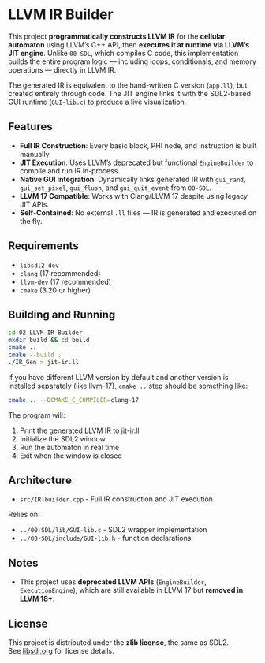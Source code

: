 # LLVM IR Builder

This project **programmatically constructs LLVM IR** for the **cellular automaton** using LLVM’s C++ API, then **executes it at runtime via LLVM’s JIT engine**. Unlike `00-SDL`, which compiles C code, this implementation builds the entire program logic — including loops, conditionals, and memory operations — directly in LLVM IR.

The generated IR is equivalent to the hand-written C version (`app.ll`), but created entirely through code. The JIT engine links it with the SDL2-based GUI runtime (`GUI-lib.c`) to produce a live visualization.

## Features

- **Full IR Construction**: Every basic block, PHI node, and instruction is built manually.
- **JIT Execution**: Uses LLVM’s deprecated but functional `EngineBuilder` to compile and run IR in-process.
- **Native GUI Integration**: Dynamically links generated IR with `gui_rand`, `gui_set_pixel`, `gui_flush`, and `gui_quit_event` from `00-SDL`.
- **LLVM 17 Compatible**: Works with Clang/LLVM 17 despite using legacy JIT APIs.
- **Self-Contained**: No external `.ll` files — IR is generated and executed on the fly.

## Requirements

- `libsdl2-dev`
- `clang` (17 recommended)
- `llvm-dev` (17 recommended)
- `cmake` (3.20 or higher)

## Building and Running

```bash
cd 02-LLVM-IR-Builder
mkdir build && cd build
cmake ..
cmake --build .
./IR_Gen > jit-ir.ll
```

If you have different LLVM version by default and another version is installed separately (like llvm-17), `cmake ..` step should be something like:

```bash
cmake .. --DCMAKE_C_COMPILER=clang-17
```

The program will:
1. Print the generated LLVM IR to jit-ir.ll
2. Initialize the SDL2 window
3. Run the automaton in real time
4. Exit when the window is closed

## Architecture

- `src/IR-builder.cpp` - Full IR construction and JIT execution

Relies on:
- `../00-SDL/lib/GUI-lib.c` - SDL2 wrapper implementation
- `../00-SDL/include/GUI-lib.h` - function declarations

## Notes

- This project uses **deprecated LLVM APIs** (`EngineBuilder`, `ExecutionEngine`), which are still available in LLVM 17 but **removed in LLVM 18+**.

## License

This project is distributed under the **zlib license**, the same as SDL2.  
See [libsdl.org](https://www.libsdl.org/) for license details.